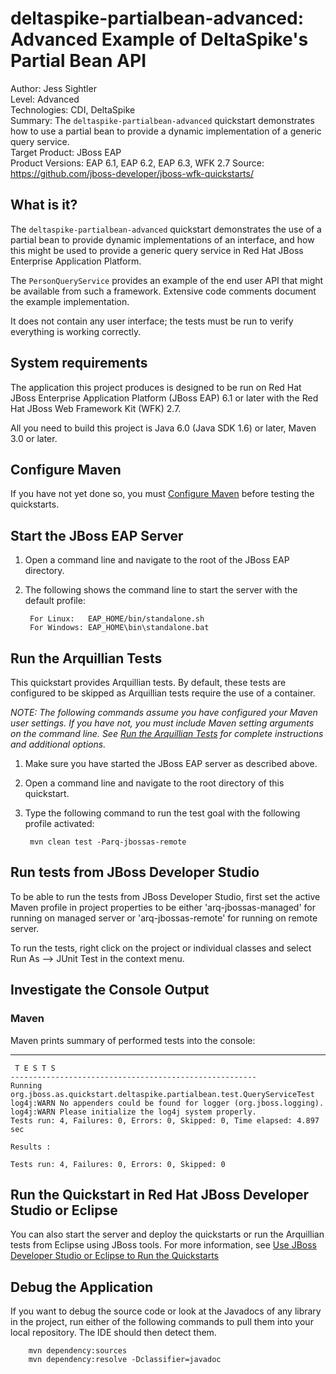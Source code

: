 deltaspike-partialbean-advanced: Advanced Example of DeltaSpike's Partial Bean API
======================================================
Author: Jess Sightler  
Level: Advanced  
Technologies: CDI, DeltaSpike  
Summary: The `deltaspike-partialbean-advanced` quickstart demonstrates how to use a partial bean to provide a dynamic implementation of a generic query service.  
Target Product: JBoss EAP  
Product Versions: EAP 6.1, EAP 6.2, EAP 6.3, WFK 2.7
Source: <https://github.com/jboss-developer/jboss-wfk-quickstarts/>  

What is it?
-----------

The `deltaspike-partialbean-advanced` quickstart demonstrates the use of a partial bean to provide dynamic implementations of an interface, and how this might be used to provide a generic query service in Red Hat JBoss Enterprise Application Platform.

The `PersonQueryService` provides an example of the end user API that might be available from such a framework. Extensive code comments document the example implementation.

It does not contain any user interface; the tests must be run to verify everything is working correctly.

System requirements
-------------------

The application this project produces is designed to be run on Red Hat JBoss Enterprise Application Platform (JBoss EAP) 6.1 or later with the Red Hat JBoss Web Framework Kit (WFK) 2.7. 

All you need to build this project is Java 6.0 (Java SDK 1.6) or later, Maven 3.0 or later.


Configure Maven
---------------

If you have not yet done so, you must [Configure Maven](https://github.com/jboss-developer/jboss-developer-shared-resources/blob/master/guides/CONFIGURE_MAVEN.md#configure-maven-to-build-and-deploy-the-quickstarts) before testing the quickstarts.


Start the JBoss EAP Server
-------------------------

1. Open a command line and navigate to the root of the JBoss EAP directory.
2. The following shows the command line to start the server with the default profile:

        For Linux:   EAP_HOME/bin/standalone.sh
        For Windows: EAP_HOME\bin\standalone.bat


Run the Arquillian Tests
-------------------------

This quickstart provides Arquillian tests. By default, these tests are configured to be skipped as Arquillian tests require the use of a container.

_NOTE: The following commands assume you have configured your Maven user settings. If you have not, you must include Maven setting arguments on the command line. See [Run the Arquillian Tests](https://github.com/jboss-developer/jboss-developer-shared-resources/blob/master/guides/RUN_ARQUILLIAN_TESTS.md#run-the-arquillian-tests) for complete instructions and additional options._

1. Make sure you have started the JBoss EAP server as described above.
2. Open a command line and navigate to the root directory of this quickstart.
3. Type the following command to run the test goal with the following profile activated:

        mvn clean test -Parq-jbossas-remote


Run tests from JBoss Developer Studio
-----------------------

To be able to run the tests from JBoss Developer Studio, first set the active Maven profile in project properties to be either 'arq-jbossas-managed' for running on
managed server or 'arq-jbossas-remote' for running on remote server.

To run the tests, right click on the project or individual classes and select Run As --> JUnit Test in the context menu.


Investigate the Console Output
----------------------------


### Maven

Maven prints summary of performed tests into the console:

   -------------------------------------------------------
     T E S T S
    -------------------------------------------------------
    Running org.jboss.as.quickstart.deltaspike.partialbean.test.QueryServiceTest
    log4j:WARN No appenders could be found for logger (org.jboss.logging).
    log4j:WARN Please initialize the log4j system properly.
    Tests run: 4, Failures: 0, Errors: 0, Skipped: 0, Time elapsed: 4.897 sec

    Results :

    Tests run: 4, Failures: 0, Errors: 0, Skipped: 0


Run the Quickstart in Red Hat JBoss Developer Studio or Eclipse
-------------------------------------
You can also start the server and deploy the quickstarts or run the Arquillian tests from Eclipse using JBoss tools. For more information, see [Use JBoss Developer Studio or Eclipse to Run the Quickstarts](https://github.com/jboss-developer/jboss-developer-shared-resources/blob/master/guides/USE_JBDS.md#use-jboss-developer-studio-or-eclipse-to-run-the-quickstarts) 


Debug the Application
------------------------------------

If you want to debug the source code or look at the Javadocs of any library in the project, run either of the following commands to pull them into your local repository. The IDE should then detect them.

        mvn dependency:sources
        mvn dependency:resolve -Dclassifier=javadoc

